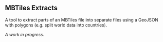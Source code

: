 ## MBTiles Extracts

A tool to extract parts of an MBTiles file into separate files using a GeoJSON with polygons (e.g. split world data into countries).

_A work in progress._
